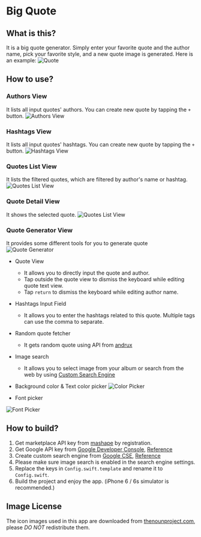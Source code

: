 # Big Quote

## What is this?

It is a big quote generator.
Simply enter your favorite quote and the author name, pick your favorite style, and a new quote image is generated.
Here is an example:
![Quote](./Screenshots/quote.JPG)

## How to use?

### Authors View
It lists all input quotes' authors. You can create new quote by tapping the `+` button.
![Authors View](./Screenshots/authors.png)

### Hashtags View
It lists all input quotes' hashtags. You can create new quote by tapping the `+` button.
![Hashtags View](./Screenshots/hashtags.png)

### Quotes List View
It lists the filtered quotes, which are filtered by author's name or hashtag.
![Quotes List View](./Screenshots/quotes-list.png)

### Quote Detail View
It shows the selected quote.
![Quotes List View](./Screenshots/quote-detail.png)

### Quote Generator View
It provides some different tools for you to generate quote
![Quote Generator](./Screenshots/new-quote-1.png)

* Quote View
    - It allows you to directly input the quote and author.
    - Tap outside the quote view to dismiss the keyboard while editing quote text view.
    - Tap `return` to dismiss the keyboard while editing author name.

* Hashtags Input Field
    - It allows you to enter the hashtags related to this quote. Multiple tags can use the comma to separate.

* Random quote fetcher
    - It gets random quote using API from [andrux](https://market.mashape.com/andruxnet/random-famous-quotes)

* Image search
    - It allows you to select image from your album or search from the web by using [Custom Search Engine](https://developers.google.com/custom-search/)

* Background color & Text color picker
    ![Color Picker](./Screenshots/color-picker.png)

* Font picker
 
![Font Picker](./Screenshots/font-picker.png)


## How to build?

1. Get marketplace API key from [mashape](https://market.mashape.com/andruxnet/random-famous-quotes) by registration.
1. Get Google API key from [Google Developer Console](https://console.developers.google.com/home/dashboard?project=api-project-174904668213&pli=1), [Reference](https://developers.google.com/identity/sign-in/web/devconsole-project)
1. Create custom search engine from [Google CSE](https://cse.google.com/manage/all), [Reference](https://developers.google.com/custom-search/docs/tutorial/creatingcse)
1. Please make sure image search is enabled in the search engine settings.
1. Replace the keys in `Config.swift.template` and rename it to `Config.swift`.
1. Build the project and enjoy the app. (iPhone 6 / 6s simulator is recommended.)


## Image License

The icon images used in this app are downloaded from [thenounproject.com](https://thenounproject.com),
please *DO NOT* redistribute them.
